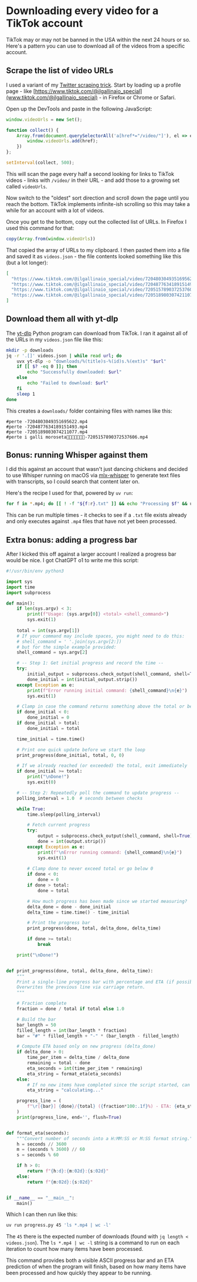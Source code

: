 # Downloading every video for a TikTok account

TikTok may or may not be banned in the USA within the next 24 hours or so. Here's a pattern you can use to download all of the videos from a specific account.

## Scrape the list of video URLs 

I used a variant of my [Twitter scraping trick](https://til.simonwillison.net/twitter/collecting-replies). Start by loading up a profile page - like [https://www.tiktok.com/@ilgallinaio_special](www.tiktok.com/@ilgallinaio_special) - in Firefox or Chrome or Safari.

Open up the DevTools and paste in the following JavaScript:

```javascript
window.videoUrls = new Set();

function collect() {
    Array.from(document.querySelectorAll('a[href*="/video/"]'), el => el.href).forEach(href => {
        window.videoUrls.add(href);
    })
};

setInterval(collect, 500);
```

This will scan the page every half a second looking for links to TikTok videos - links with `/video/` in their URL - and add those to a growing set called `videoUrls`.

Now switch to the "oldest" sort direction and scroll down the page until you reach the bottom. TikTok implements infinite-ish scrolling so this may take a while for an account with a lot of videos.

Once you get to the bottom, copy out the collected list of URLs. In Firefox I used this command for that:

```javascript
copy(Array.from(window.videoUrls))
```
That copied the array of URLs to my clipboard. I then pasted them into a file and saved it as `videos.json` - the file contents looked something like this (but a lot longer):
```json
[
  "https://www.tiktok.com/@ilgallinaio_special/video/7204803049351695622",
  "https://www.tiktok.com/@ilgallinaio_special/video/7204877634189151493",
  "https://www.tiktok.com/@ilgallinaio_special/video/7205157890372537606",
  "https://www.tiktok.com/@ilgallinaio_special/video/7205189803074211077"
]
```
## Download them all with yt-dlp

The [yt-dlp](https://github.com/yt-dlp/yt-dlp) Python program can download from TikTok. I ran it against all of the URLs in my `videos.json` file like this:

```bash
mkdir -p downloads
jq -r '.[]' videos.json | while read url; do
    uvx yt-dlp -o "downloads/%(title)s-%(id)s.%(ext)s" "$url"
    if [[ $? -eq 0 ]]; then
        echo "Successfully downloaded: $url"
    else
        echo "Failed to download: $url"
    fi
    sleep 1
done
```
This creates a `downloads/` folder containing files with names like this:
```
#perte -7204803049351695622.mp4
#perte -7204877634189151493.mp4
#perte -7205189803074211077.mp4
#perte i galli moroseta🐓🐓🌸🍾🍾💪😅-7205157890372537606.mp4
```

## Bonus: running Whisper against them

I did this against an account that wasn't just dancing chickens and decided to use Whisper running on macOS via [mlx-whisper](https://pypi.org/project/mlx-whisper/) to generate text files with transcripts, so I could search that content later on.

Here's the recipe I used for that, powered by `uv run`:

```bash
for f in *.mp4; do [[ ! -f "${f:r}.txt" ]] && echo "Processing $f" && uv run --with mlx-whisper mlx_whisper "$f"; done
```
This can be run multiple times - it checks to see if a `.txt` file exists already and only executes against `.mp4` files that have not yet been processed.

## Extra bonus: adding a progress bar

After I kicked this off against a larger account I realized a progress bar would be nice. I got ChatGPT o1 to write me this script:

```python
#!/usr/bin/env python3

import sys
import time
import subprocess

def main():
    if len(sys.argv) < 3:
        print(f"Usage: {sys.argv[0]} <total> <shell_command>")
        sys.exit(1)
    
    total = int(sys.argv[1])
    # If your command may include spaces, you might need to do this:
    # shell_command = ' '.join(sys.argv[2:])
    # but for the simple example provided:
    shell_command = sys.argv[2]

    # -- Step 1: Get initial progress and record the time --
    try:
        initial_output = subprocess.check_output(shell_command, shell=True)
        done_initial = int(initial_output.strip())
    except Exception as e:
        print(f"Error running initial command: {shell_command}\n{e}")
        sys.exit(1)

    # Clamp in case the command returns something above the total or below zero
    if done_initial < 0:
        done_initial = 0
    if done_initial > total:
        done_initial = total

    time_initial = time.time()

    # Print one quick update before we start the loop
    print_progress(done_initial, total, 0, 0)

    # If we already reached (or exceeded) the total, exit immediately
    if done_initial >= total:
        print("\nDone!")
        sys.exit(0)

    # -- Step 2: Repeatedly poll the command to update progress --
    polling_interval = 1.0  # seconds between checks

    while True:
        time.sleep(polling_interval)

        # Fetch current progress
        try:
            output = subprocess.check_output(shell_command, shell=True)
            done = int(output.strip())
        except Exception as e:
            print(f"\nError running command: {shell_command}\n{e}")
            sys.exit(1)
        
        # Clamp done to never exceed total or go below 0
        if done < 0:
            done = 0
        if done > total:
            done = total

        # How much progress has been made since we started measuring?
        delta_done = done - done_initial
        delta_time = time.time() - time_initial

        # Print the progress bar
        print_progress(done, total, delta_done, delta_time)

        if done >= total:
            break

    print("\nDone!")


def print_progress(done, total, delta_done, delta_time):
    """
    Print a single-line progress bar with percentage and ETA (if possible).
    Overwrites the previous line via carriage return.
    """

    # Fraction complete
    fraction = done / total if total else 1.0

    # Build the bar
    bar_length = 50
    filled_length = int(bar_length * fraction)
    bar = "#" * filled_length + "-" * (bar_length - filled_length)

    # Compute ETA based only on new progress (delta_done)
    if delta_done > 0:
        time_per_item = delta_time / delta_done
        remaining = total - done
        eta_seconds = int(time_per_item * remaining)
        eta_string = format_eta(eta_seconds)
    else:
        # If no new items have completed since the script started, can't guess yet
        eta_string = "calculating..."

    progress_line = (
        f"\r[{bar}] {done}/{total} ({fraction*100:.1f}%) - ETA: {eta_string}"
    )
    print(progress_line, end='', flush=True)


def format_eta(seconds):
    """Convert number of seconds into a H:MM:SS or M:SS format string."""
    h = seconds // 3600
    m = (seconds % 3600) // 60
    s = seconds % 60

    if h > 0:
        return f"{h:d}:{m:02d}:{s:02d}"
    else:
        return f"{m:02d}:{s:02d}"


if __name__ == "__main__":
    main()
```
Which I can then run like this:

```bash
uv run progress.py 45 'ls *.mp4 | wc -l'
```
The `45` there is the expected number of downloads (found with `jq length < videos.json`). The `ls *.mp4 | wc -l` string is a command to run on each iteration to count how many items have been processed.

This command provides both a visible ASCII progress bar and an ETA prediction of when the program will finish, based on how many items have been processed and how quickly they appear to be running.
